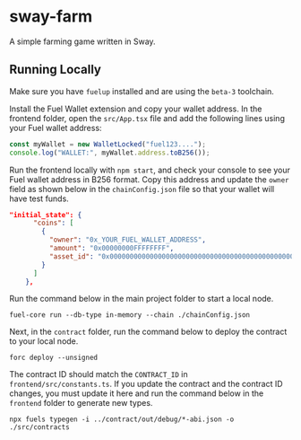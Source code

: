 # sway-farm

A simple farming game written in Sway.

## Running Locally

Make sure you have `fuelup` installed and are using the `beta-3` toolchain. 

Install the Fuel Wallet extension and copy your wallet address. In the frontend folder, open the `src/App.tsx` file and add the following lines using your Fuel wallet address:

```javascript
const myWallet = new WalletLocked("fuel123....");
console.log("WALLET:", myWallet.address.toB256());
```

Run the frontend locally with `npm start`, and check your console to see your Fuel wallet address in B256 format. Copy this address and update the `owner` field as shown below in the `chainConfig.json` file so that your wallet will have test funds.

```json
"initial_state": {
      "coins": [
        {
          "owner": "0x_YOUR_FUEL_WALLET_ADDRESS",
          "amount": "0x00000000FFFFFFFF",
          "asset_id": "0x0000000000000000000000000000000000000000000000000000000000000000"
        }
      ]
    },
```

Run the command below in the main project folder to start a local node.

```shell
fuel-core run --db-type in-memory --chain ./chainConfig.json
```

Next, in the `contract` folder, run the command below to deploy the contract to your local node.

```shell
forc deploy --unsigned
```

The contract ID should match the `CONTRACT_ID` in `frontend/src/constants.ts`. If you update the contract and the contract ID changes, you must update it here and run the command below in the `frontend` folder to generate new types.

```shell
npx fuels typegen -i ../contract/out/debug/*-abi.json -o ./src/contracts
```
